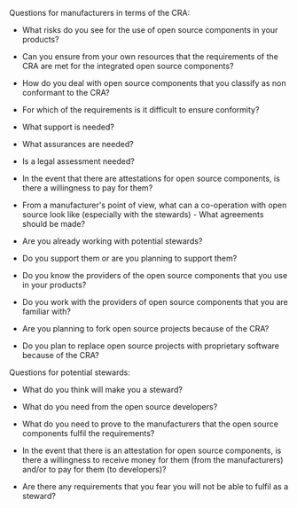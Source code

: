 Questions for manufacturers in terms of the CRA:

- What risks do you see for the use of open source components in your products?

- Can you ensure from your own resources that the requirements of the CRA are met for the integrated open source components?

- How do you deal with open source components that you classify as non conformant to the CRA?

- For which of the requirements is it difficult to ensure conformity?

- What support is needed?

- What assurances are needed?

- Is a legal assessment needed?

- In the event that there are attestations for open source components, is there a willingness to pay for them?

- From a manufacturer's point of view, what can a co-operation with open source look like (especially with the stewards) - What agreements should be made?

- Are you already working with potential stewards?

- Do you support them or are you planning to support them?

- Do you know the providers of the open source components that you use in your products?

- Do you work with the providers of open source components that you are familiar with?

- Are you planning to fork open source projects because of the CRA?

- Do you plan to replace open source projects with proprietary software because of the CRA?


Questions for potential stewards:

- What do you think will make you a steward?

- What do you need from the open source developers?

- What do you need to prove to the manufacturers that the open source components fulfil the requirements?

- In the event that there is an attestation for open source components, is there a willingness to receive money for them (from the manufacturers) and/or to pay for them (to developers)?

- Are there any requirements that you fear you will not be able to fulfil as a steward?
